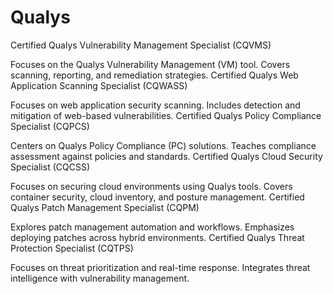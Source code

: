 # Qualys


Certified Qualys Vulnerability Management Specialist (CQVMS)

Focuses on the Qualys Vulnerability Management (VM) tool.
Covers scanning, reporting, and remediation strategies.
Certified Qualys Web Application Scanning Specialist (CQWASS)

Focuses on web application security scanning.
Includes detection and mitigation of web-based vulnerabilities.
Certified Qualys Policy Compliance Specialist (CQPCS)

Centers on Qualys Policy Compliance (PC) solutions.
Teaches compliance assessment against policies and standards.
Certified Qualys Cloud Security Specialist (CQCSS)

Focuses on securing cloud environments using Qualys tools.
Covers container security, cloud inventory, and posture management.
Certified Qualys Patch Management Specialist (CQPM)

Explores patch management automation and workflows.
Emphasizes deploying patches across hybrid environments.
Certified Qualys Threat Protection Specialist (CQTPS)

Focuses on threat prioritization and real-time response.
Integrates threat intelligence with vulnerability management.
